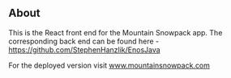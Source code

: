 ## About
This is the React front end for the Mountain Snowpack app.  The corresponding back end can be found here - https://github.com/StephenHanzlik/EnosJava

For the deployed version visit www.mountainsnowpack.com
